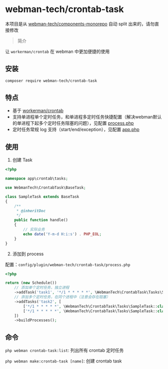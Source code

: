 # webman-tech/crontab-task

本项目是从 [webman-tech/components-monorepo](https://github.com/orgs/webman-tech/components-monorepo) 自动 split 出来的，请勿直接修改

> 简介

让 `workerman/crontab` 在 webman 中更加便捷的使用

## 安装

```bash
composer require webman-tech/crontab-task
```

## 特点

- 基于 [workerman/crontab](https://www.workerman.net/doc/webman/components/crontab.html)
- 支持单进程单个定时任务，和单进程多定时任务快捷配置（解决webman默认的单进程下起多个定时任务阻塞的问题），见配置 [process.php](copy/config/plugin/process.php)
- 定时任务常规 log 支持（start/end/exception），见配置 [app.php](copy/config/plugin/app.php)

## 使用

1. 创建 Task

```php
<?php

namespace app\crontab\tasks;

use WebmanTech\CrontabTask\BaseTask;

class SampleTask extends BaseTask 
{
    /**
     * @inheritDoc
     */
    public function handle()
    {   
        // 实际业务
        echo date('Y-m-d H:i:s') . PHP_EOL;
    }
}
```

2. 添加到 process

配置：`config/plugin/webman-tech/crontab-task/process.php`

```php
<?php

return (new Schedule())
    // 添加单个定时任务，独立进程
    ->addTask('task1', '*/1 * * * * *', \WebmanTech\CrontabTask\Tasks\SampleTask::class)
    // 添加多个定时任务，在同个进程中（注意会存在阻塞）
    ->addTasks('task2', [
        ['*/1 * * * * *', \WebmanTech\CrontabTask\Tasks\SampleTask::class],
        ['*/1 * * * * *', \WebmanTech\CrontabTask\Tasks\SampleTask::class],
    ])
    ->buildProcesses();
```

## 命令

`php webman crontab-task:list`: 列出所有 crontab 定时任务

`php webman make:crontab-task [name]`: 创建 crontab task
